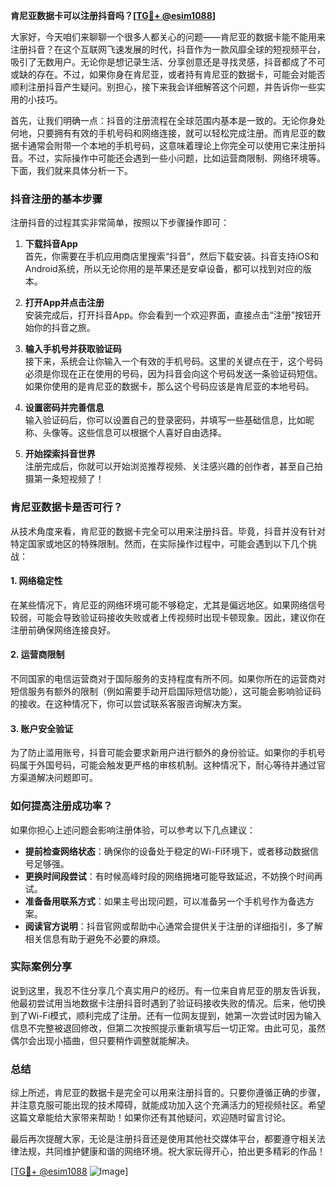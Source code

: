 **肯尼亚数据卡可以注册抖音吗？[[TG💪+ @esim1088](https://t.me/s/esim1088)]**

大家好，今天咱们来聊聊一个很多人都关心的问题——肯尼亚的数据卡能不能用来注册抖音？在这个互联网飞速发展的时代，抖音作为一款风靡全球的短视频平台，吸引了无数用户。无论你是想记录生活、分享创意还是寻找灵感，抖音都成了不可或缺的存在。不过，如果你身在肯尼亚，或者持有肯尼亚的数据卡，可能会对能否顺利注册抖音产生疑问。别担心，接下来我会详细解答这个问题，并告诉你一些实用的小技巧。

首先，让我们明确一点：抖音的注册流程在全球范围内基本是一致的。无论你身处何地，只要拥有有效的手机号码和网络连接，就可以轻松完成注册。而肯尼亚的数据卡通常会附带一个本地的手机号码，这意味着理论上你完全可以使用它来注册抖音。不过，实际操作中可能还会遇到一些小问题，比如运营商限制、网络环境等。下面，我们就来具体分析一下。

### 抖音注册的基本步骤

注册抖音的过程其实非常简单，按照以下步骤操作即可：

1. **下载抖音App**  
   首先，你需要在手机应用商店里搜索“抖音”，然后下载安装。抖音支持iOS和Android系统，所以无论你用的是苹果还是安卓设备，都可以找到对应的版本。

2. **打开App并点击注册**  
   安装完成后，打开抖音App。你会看到一个欢迎界面，直接点击“注册”按钮开始你的抖音之旅。

3. **输入手机号并获取验证码**  
   接下来，系统会让你输入一个有效的手机号码。这里的关键点在于，这个号码必须是你现在正在使用的号码，因为抖音会向这个号码发送一条验证码短信。如果你使用的是肯尼亚的数据卡，那么这个号码应该是肯尼亚的本地号码。

4. **设置密码并完善信息**  
   输入验证码后，你可以设置自己的登录密码，并填写一些基础信息，比如昵称、头像等。这些信息可以根据个人喜好自由选择。

5. **开始探索抖音世界**  
   注册完成后，你就可以开始浏览推荐视频、关注感兴趣的创作者，甚至自己拍摄第一条短视频了！

### 肯尼亚数据卡是否可行？

从技术角度来看，肯尼亚的数据卡完全可以用来注册抖音。毕竟，抖音并没有针对特定国家或地区的特殊限制。然而，在实际操作过程中，可能会遇到以下几个挑战：

#### 1. **网络稳定性**  
   在某些情况下，肯尼亚的网络环境可能不够稳定，尤其是偏远地区。如果网络信号较弱，可能会导致验证码接收失败或者上传视频时出现卡顿现象。因此，建议你在注册前确保网络连接良好。

#### 2. **运营商限制**  
   不同国家的电信运营商对于国际服务的支持程度有所不同。如果你所在的运营商对短信服务有额外的限制（例如需要手动开启国际短信功能），这可能会影响验证码的接收。在这种情况下，你可以尝试联系客服咨询解决方案。

#### 3. **账户安全验证**  
   为了防止滥用账号，抖音可能会要求新用户进行额外的身份验证。如果你的手机号码属于外国号码，可能会触发更严格的审核机制。这种情况下，耐心等待并通过官方渠道解决问题即可。

### 如何提高注册成功率？

如果你担心上述问题会影响注册体验，可以参考以下几点建议：

- **提前检查网络状态**：确保你的设备处于稳定的Wi-Fi环境下，或者移动数据信号足够强。
- **更换时间段尝试**：有时候高峰时段的网络拥堵可能导致延迟，不妨换个时间再试。
- **准备备用联系方式**：如果主号出现问题，可以准备另一个手机号作为备选方案。
- **阅读官方说明**：抖音官网或帮助中心通常会提供关于注册的详细指引，多了解相关信息有助于避免不必要的麻烦。

### 实际案例分享

说到这里，我忍不住分享几个真实用户的经历。有一位来自肯尼亚的朋友告诉我，他最初尝试用当地数据卡注册抖音时遇到了验证码接收失败的情况。后来，他切换到了Wi-Fi模式，顺利完成了注册。还有一位网友提到，她第一次尝试时因为输入信息不完整被退回修改，但第二次按照提示重新填写后一切正常。由此可见，虽然偶尔会出现小插曲，但只要稍作调整就能解决。

### 总结

综上所述，肯尼亚的数据卡是完全可以用来注册抖音的。只要你遵循正确的步骤，并注意克服可能出现的技术障碍，就能成功加入这个充满活力的短视频社区。希望这篇文章能给大家带来帮助！如果你还有其他疑问，欢迎随时留言讨论。

最后再次提醒大家，无论是注册抖音还是使用其他社交媒体平台，都要遵守相关法律法规，共同维护健康和谐的网络环境。祝大家玩得开心，拍出更多精彩的作品！

[[TG💪+ @esim1088](https://t.me/s/esim1088) ![Image](https://i.postimg.cc/4NQfJmqS/Snipaste-2025-05-13-00-14-12.png)]